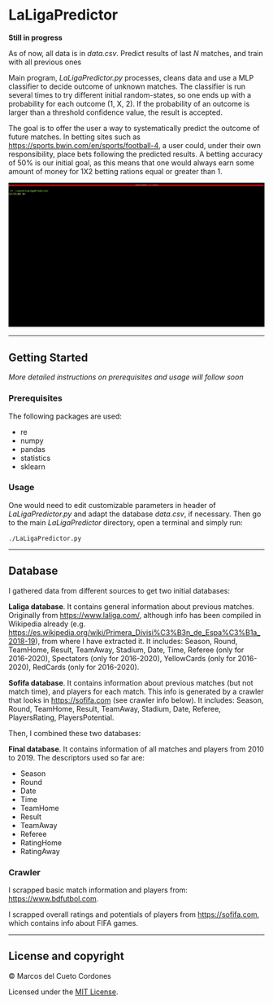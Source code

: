 # LaLigaPredictor

**Still in progress**

As of now, all data is in _data.csv_. Predict results of last _N_ matches, and train with all previous ones

Main program, _LaLigaPredictor.py_ processes, cleans data and use a MLP classifier to decide outcome of unknown matches. The classifier is run several times to try different initial random-states, so one ends up with a probability for each outcome (1, X, 2). If the probability of an outcome is larger than a threshold confidence value, the result is accepted.

The goal is to offer the user a way to systematically predict the outcome of future matches. In betting sites such as https://sports.bwin.com/en/sports/football-4, a user could, under their own responsibility, place bets following the predicted results. A betting accuracy of 50% is our initial goal, as this means that one would always earn some amount of money for 1X2 betting rations equal or greater than 1.

![Alt Text](./output.gif)

---

## Getting Started

_More detailed instructions on prerequisites and usage will follow soon_

### Prerequisites

The following packages are used:
- re
- numpy
- pandas
- statistics
- sklearn

### Usage

One would need to edit customizable parameters in header of _LaLigaPredictor.py_ and adapt the database _data.csv_, if necessary. Then go to the main _LaLigaPredictor_ directory, open a terminal and simply run:

```
./LaLigaPredictor.py
```

---

## Database

I gathered data from different sources to get two initial databases:

**Laliga database**. It contains general information about previous matches. Originally from https://www.laliga.com/, although info has been compiled in Wikipedia already (e.g. https://es.wikipedia.org/wiki/Primera_Divisi%C3%B3n_de_Espa%C3%B1a_2018-19), from where I have extracted it. It includes: Season, Round, TeamHome, Result, TeamAway, Stadium, Date, Time, Referee (only for 2016-2020), Spectators (only for 2016-2020), YellowCards (only for 2016-2020), RedCards (only for 2016-2020).

**Sofifa database**. It contains information about previous matches (but not match time), and players for each match. This info is generated by a crawler that looks in https://sofifa.com (see crawler info below). It includes: Season, Round, TeamHome, Result, TeamAway, Stadium, Date, Referee, PlayersRating, PlayersPotential.

Then, I combined these two databases:

**Final database**. It contains information of all matches and players from 2010 to 2019. The descriptors used so far are:
- Season
- Round
- Date
- Time
- TeamHome
- Result
- TeamAway
- Referee
- RatingHome
- RatingAway

### Crawler

I scrapped basic match information and players from: https://www.bdfutbol.com.

I scrapped overall ratings and potentials of players from https://sofifa.com, which contains info about FIFA games.

--- 

## License and copyright

&copy; Marcos del Cueto Cordones

Licensed under the [MIT License](LICENSE.md).
